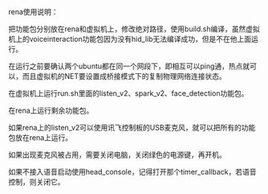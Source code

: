 rena使用说明：

把功能包分别放在rena和虚拟机上，修改绝对路径，使用build.sh编译，虽然虚拟机上的voiceinteraction功能包因为没有hid_lib无法编译成功，但是不在他上面运行。

在运行之前要确认两个ubuntu都在同一个网段下，即相互可以ping通，热点就可以，而且虚拟机的NET要设置成桥接模式下的复制物理网络连接状态。

在虚拟机上运行run.sh里面的listen_v2、spark_v2、face_detection功能包。

在rena上运行剩余功能包。

如果rena上的listen_v2可以使用讯飞控制板的USB麦克风，就可以把所有的功能包放在rena上运行。

如果出现麦克风被占用，需要关闭电脑，关闭绿色的电源键，再开机。

如果不接入语音启动使用head_console，记得打开那个timer_callback，若语音控制，则关闭它。
